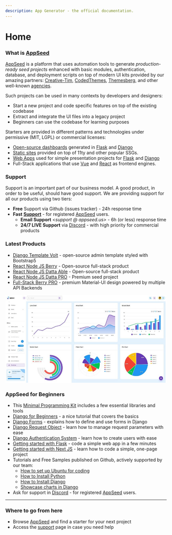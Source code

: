 ```yaml
---
description: App Generator - the official documentation.
---
```


# Home

### What is [AppSeed](https://appseed.us)

[AppSeed](https://appseed.us) is a platform that uses automation tools to generate _production-ready seed projects_ enhanced with basic modules, authentication, database, and deployment scripts on top of modern UI kits provided by our amazing partners: [Creative-Tim](https://appseed.us/agency/creative-tim), [CodedThemes](https://appseed.us/agency/codedthemes), [Themesberg](https://appseed.us/agency/themesberg), and other well-known [agencies](https://appseed.us/agency).

Such projects can be used in many contexts by developers and designers:

* Start a new project and code specific features on top of the existing codebase
* Extract and integrate the UI files into a legacy project
* Beginners can use the codebase for learning purposes&#x20;

Starters are provided in different patterns and technologies under permissive (MIT, LGPL) or commercial licenses:

* [Open-source dashboards](https://appseed.us/admin-dashboards/open-source) generated in [Flask](https://appseed.us/admin-dashboards/flask) and [Django](https://appseed.us/admin-dashboards/django)
* [Static sites](https://appseed.us/static-site) provided on top of 11ty and other popular SSGs.&#x20;
* [Web Apps](https://appseed.us/django) used for simple presentation projects for [Flask](https://appseed.us/apps/flask-apps) and [Django](https://appseed.us/django)&#x20;
* Full-Stack applications that use [Vue](https://appseed.us/apps/vuejs) and [React](https://appseed.us/apps/react) as frontend engines. &#x20;



### Support

Support is an important part of our business model. A good product, in order to be useful, should have good support. We are providing support for all our products using two tiers:

* **Free** Support via Github (issues tracker) - 24h response time
* **Fast** [**Support**](https://appseed.us/support) -  for registered [AppSeed](https://appseed.us) users.
  * **Email Support** <_support @ appseed.us>_ - 6h (or less) response time
  * **24/7 LIVE Support** via [Discord](https://discord.com/invite/fZC6hup) - with high priority for commercial products&#x20;

###

### Latest Products

* [Django Template Volt](boilerplate-code/django-templates/volt-dashboard.md) - open-source admin template styled with Bootstrap5
* [React Node JS Berry](products/react/node-js-berry-dashboard.md) - Open-source full-stack product
* [React Node JS Datta Able](products/react/node-js-datta-able.md) - Open-source full-stack product&#x20;
* [React Node JS Datta PRO](products/react/node-js-datta-able-pro.md) - Premium seed project
* [Full-Stack Berry PRO](products/full-stack/react-berry-dashboard.md) - premium Material-UI design powered by multiple API Backends&#x20;

![Berry Dashboard - Premium Full-stack Starter](.gitbook/assets/fullstack-berry-dashboard-charts-xs.jpg)

### AppSeed for Beginners

* This [Minimal Programming Kit](content/tutorials/minimal-programming-kit.md) includes a few essential libraries and tools
* [Django for Beginners](content/tutorials/django-for-beginners.md) - a nice tutorial that covers the basics
* [Django Forms](content/tutorials/django-forms.md) - explains how to define and use forms in Django
* [Django Request Object](content/tutorials/django-request-object.md) - learn how to manage request parameters with ease
* [Django Authentication System](content/tutorials/django-authentication-system.md) - learn how to create users with ease
* [Getting started with Flask](content/getting-started-with/flask.md) - code a simple web app in a few minutes
* [Getting started with Next JS](content/getting-started-with/next-js.md) - learn how to code a simple, one-page project  &#x20;
* Tutorials and Free Samples published on Github, actively supported by our team:
  * [How to set up Ubuntu for coding](content/how-to/setup-ubuntu-for-development.md)
  * [How to Install Python](content/how-to/install-python.md)
  * [How to Install Django](content/tutorials/django-how-to-install.md)
  * [Showcase charts in Django](samples/django/django-sales-charts.md) &#x20;
* Ask for support in [Discord](https://discord.gg/fZC6hup) - for registered [AppSeed](https://appseed.us) users.

****

### **Where to go from here**

* Browse [AppSeed](https://appseed.us) and find a starter for your next project
* Access the [support](https://appseed.us/support) page in case you need help&#x20;
